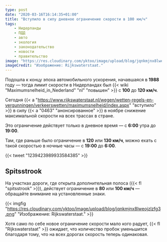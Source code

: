 ```yaml
---
type: post
date: "2020-03-16T16:14:35+01:00"
title: "Вступило в силу дневное ограничение скорости в 100 км/ч"
tags:
    - Нидерланды
    - ПДД
    - авто
    - экология
    - законодательство
    - новости
    - правительство
image: "https://res.cloudinary.com/yktoo/image/upload/blog/jqnkmjnx8lweojzlzfg3.png"
imageCredit: "Изображение: Rijkswaterstaat."
---
```


Подошла к концу эпоха автомобильного ускорения, начавшаяся в **1988** году — тогда лимит скорости в Нидерландах был {{< wiki "Maximumsnelheid_in_Nederland" "nl" "повышен" >}} с **100** до **120 км/ч**.

Сегодня {{< a "https://www.rijkswaterstaat.nl/wegen/wetten-regels-en-vergunningen/verkeerswetten/maximumsnelheid/index.aspx" "вступило" >}} в силу {{< a "0463" "анонсированное" >}} в ноябре снижение максимальной скорости на всех трассах в стране.

Это ограничение действует только в дневное время — с **6:00** утра до **19:00**.

<!--more-->

Там, где раньше было ограничение в **120** или **130 км/ч**, можно ехать с такой скоростью в ночные часы — с **19:00** до **6:00**.

{{< tweet "1239423989933584385" >}}

## Spitsstrook

На участках дороги, где открыта дополнительная полоса ({{< fl "spitsstrook" >}}), действует ограничение в **80** или **100 км/ч** — обращайте внимание на установленные знаки.

{{< imgfig "https://res.cloudinary.com/yktoo/image/upload/blog/jqnkmjnx8lweojzlzfg3.png" "Изображение: Rijkswaterstaat." >}}

Хотя само по себе новое ограничение скорости мало кого радует, {{< fl "Rijkswaterstaat" >}} ожидает, что количество пробок уменьшится благодаря тому, что на всех дорогах скорость теперь одинаковая.

